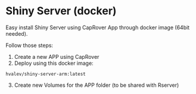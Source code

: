 # Shiny Server (docker)

Easy install Shiny Server using CapRover App through docker image (64bit needed).

Follow those steps:

1. Create a new APP using CapRover
2. Deploy using this docker image:

```
hvalev/shiny-server-arm:latest
```

3. Create new Volumes for the APP folder (to be shared with Rserver)

